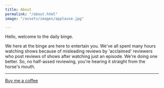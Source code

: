```yaml
---
title: About
permalink: "/about.html"
image: "/assets/images/applause.jpg"

---
```

Hello, welcome to the daily binge.

We here at the binge are here to entertain you. We've all spent many hours watching shows because of misleading reviews by 'acclaimed' reviewers who post reviews of shows after watching just an episode. We're doing one better. So, no half-assed reviewing, you're hearing it straight from the horse's mouth.

<!--- Made with <i class="fa fa-heart text-danger"></i> by Sal --->

***

<a class="btn btn-warning btn-round" href="{{site.baseurl}}/buy-me-a-coffee.html"><i class="fa fa-coffee"></i> Buy me a coffee</a>